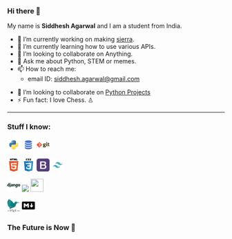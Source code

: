 ### Hi there 👋
My name is **Siddhesh Agarwal** and I am a student from India.
- 🔭 I’m currently working on making [sierra](https://github.com/BrainStormYourWayIn/sierra).
- 🌱 I’m currently learning how to use various APIs.
- 👯 I’m looking to collaborate on Anything.
- 💬 Ask me about Python, STEM or memes.
- 📫 How to reach me:
  - email ID: siddhesh.agarwal@gmail.com
<!-- 🤔 I’m looking for help with Nothing yet.-->
- 👯 I’m looking to collaborate on [Python Projects](https://github.com/Siddhesh-Agarwal/Python-Projects)
- ⚡ Fun fact: I love Chess. ♙

<hr>

### Stuff I know:

<code><img height="30" src="https://raw.githubusercontent.com/github/explore/80688e429a7d4ef2fca1e82350fe8e3517d3494d/topics/python/python.png"></code>
<code><img height="30" src="https://raw.githubusercontent.com/github/explore/80688e429a7d4ef2fca1e82350fe8e3517d3494d/topics/sql/sql.png"></code>
<code><img height="30" src="https://raw.githubusercontent.com/github/explore/80688e429a7d4ef2fca1e82350fe8e3517d3494d/topics/git/git.png"></code>

<code><img height="30" src="https://raw.githubusercontent.com/github/explore/80688e429a7d4ef2fca1e82350fe8e3517d3494d/topics/html/html.png"></code>
<code><img height="30" src="https://raw.githubusercontent.com/github/explore/80688e429a7d4ef2fca1e82350fe8e3517d3494d/topics/css/css.png"></code>
<code><img height="30" src="https://raw.githubusercontent.com/github/explore/80688e429a7d4ef2fca1e82350fe8e3517d3494d/topics/bootstrap/bootstrap.png"></code>
<code><img height="30" src="https://raw.githubusercontent.com/github/explore/80688e429a7d4ef2fca1e82350fe8e3517d3494d/topics/tailwind/tailwind.png"></code>

<code><img height="30" src="https://raw.githubusercontent.com/github/explore/80688e429a7d4ef2fca1e82350fe8e3517d3494d/topics/django/django.png"></code>
<code><img height="30" src="https://avatars1.githubusercontent.com/u/18305767"></code>
<code><img height="30" width="30" src="https://streamlit.io/images/brand/streamlit-mark-color.png"></code>

<code><img height="30" src="https://raw.githubusercontent.com/github/explore/80688e429a7d4ef2fca1e82350fe8e3517d3494d/topics/latex/latex.png"></code>
<code><img height="30" src="https://raw.githubusercontent.com/github/explore/80688e429a7d4ef2fca1e82350fe8e3517d3494d/topics/markdown/markdown.png"></code>

### The Future is Now 🤖

<!--
**Siddhesh-Agarwal/Siddhesh-Agarwal** is a ✨ _special_ ✨ repository because its `README.md` (this file) appears on your GitHub profile.

Here are some ideas to get you started:

- 😄 Pronouns: ...
- ⚡ Fun fact: ...
-->
